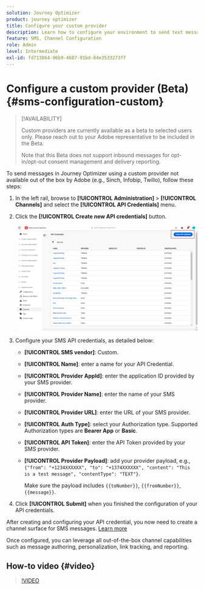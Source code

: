 ```yaml
---
solution: Journey Optimizer
product: journey optimizer
title: Configure your custom provider
description: Learn how to configure your environment to send text messages with Journey Optimizer with a custom provider
feature: SMS, Channel Configuration
role: Admin
level: Intermediate
exl-id: fd713864-96b9-4687-91bd-84e3533273ff
---
```

# Configure a custom provider (Beta) {#sms-configuration-custom}

>[!AVAILABILITY]
>
>Custom providers are currently available as a beta to selected users only. Please reach out to your Adobe representative to be included in the Beta.
>
>Note that this Beta does not support inbound messages for opt-in/opt-out consent management and delivery reporting.

To send messages in Journey Optimizer using a custom provider not available out of the box by Adobe (e.g., Sinch, Infobip, Twilio), follow these steps:

1. In the left rail, browse to **[!UICONTROL Administration]** > **[!UICONTROL Channels]** and select the **[!UICONTROL API Credentials]** menu.

1. Click the **[!UICONTROL Create new API credentials]** button.

    ![](assets/sms_byo_1.png)

1. Configure your SMS API credentials, as detailed below:

    * **[!UICONTROL SMS vendor]**: Custom.

    * **[!UICONTROL Name]**: enter a name for your API Credential.

    * **[!UICONTROL Provider AppId]**: enter the application ID provided by your SMS provider.

    * **[!UICONTROL Provider Name]**: enter the name of your SMS provider.

    * **[!UICONTROL Provider URL]**: enter the URL of your SMS provider.

    * **[!UICONTROL Auth Type​]**: select your Authorization type. Supported Authorization types are **Bearer App** or **Basic**. 

    * **[!UICONTROL API Token]**: enter the API Token provided by your SMS provider.

    * **[!UICONTROL Provider Payload]**: add your provider payload, e.g., `{"from": "+1234XXXXXX", "to": "+1374XXXXXX", "content": "This is a test message", "contentType": "TEXT"}`.

        Make sure the payload includes `{{toNumber}}`, `{{fromNumber}}`, `{{message}}`.

1. Click **[!UICONTROL Submit]** when you finished the configuration of your API credentials.

After creating and configuring your API credential, you now need to create a channel surface for SMS messages. [Learn more](sms-configuration-surface.md)

Once configured, you can leverage all out-of-the-box channel capabilities such as message authoring, personalization, link tracking, and reporting.

## How-to video {#video}

>[!VIDEO](https://video.tv.adobe.com/v/3431625)
